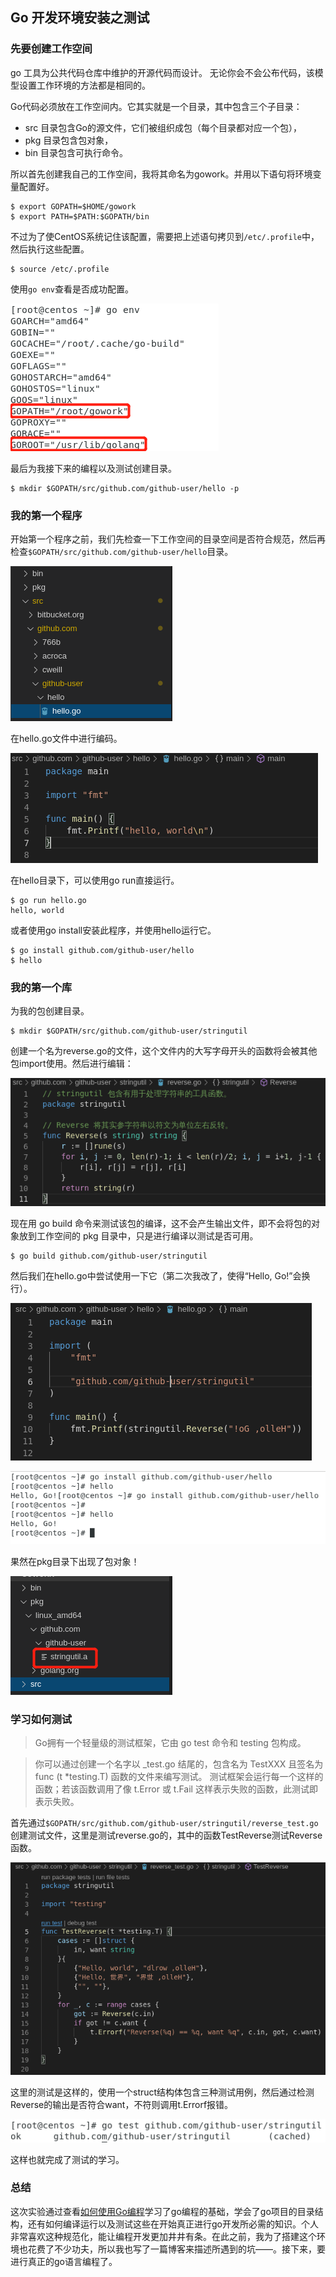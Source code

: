## Go 开发环境安装之测试

### 先要创建工作空间

go 工具为公共代码仓库中维护的开源代码而设计。 无论你会不会公布代码，该模型设置工作环境的方法都是相同的。

Go代码必须放在工作空间内。它其实就是一个目录，其中包含三个子目录：

* src 目录包含Go的源文件，它们被组织成包（每个目录都对应一个包），
* pkg 目录包含包对象，
* bin 目录包含可执行命令。

所以首先创建我自己的工作空间，我将其命名为gowork。并用以下语句将环境变量配置好。
```
$ export GOPATH=$HOME/gowork
$ export PATH=$PATH:$GOPATH/bin
```

不过为了使CentOS系统记住该配置，需要把上述语句拷贝到```/etc/.profile```中，然后执行这些配置。
```
$ source /etc/.profile
```

使用```go env```查看是否成功配置。

![1](img/1.png)

最后为我接下来的编程以及测试创建目录。
```
$ mkdir $GOPATH/src/github.com/github-user/hello -p
```

### 我的第一个程序

开始第一个程序之前，我们先检查一下工作空间的目录空间是否符合规范，然后再检查```$GOPATH/src/github.com/github-user/hello```目录。

![2](img/2.png)

在hello.go文件中进行编码。

![3](img/3.png)

在hello目录下，可以使用go run直接运行。
```
$ go run hello.go
hello, world
```

或者使用go install安装此程序，并使用hello运行它。
```
$ go install github.com/github-user/hello
$ hello
```

### 我的第一个库

为我的包创建目录。
```
$ mkdir $GOPATH/src/github.com/github-user/stringutil
```

创建一个名为reverse.go的文件，这个文件内的大写字母开头的函数将会被其他包import使用。然后进行编辑：

![4](img/4.png)

现在用 go build 命令来测试该包的编译，这不会产生输出文件，即不会将包的对象放到工作空间的 pkg 目录中，只是进行编译以测试是否可用。
```
$ go build github.com/github-user/stringutil
```

然后我们在hello.go中尝试使用一下它（第二次我改了，使得“Hello, Go!”会换行）。

![5](img/5.png)

![6](img/6.png)

果然在pkg目录下出现了包对象！

![7](img/7.png)

### 学习如何测试

> Go拥有一个轻量级的测试框架，它由 go test 命令和 testing 包构成。  

>你可以通过创建一个名字以 _test.go 结尾的，包含名为 TestXXX 且签名为 func (t *testing.T) 函数的文件来编写测试。 测试框架会运行每一个这样的函数；若该函数调用了像 t.Error 或 t.Fail 这样表示失败的函数，此测试即表示失败。

首先通过```$GOPATH/src/github.com/github-user/stringutil/reverse_test.go```创建测试文件，这里是测试reverse.go的，其中的函数TestReverse测试Reverse函数。

![8](img/8.png)

这里的测试是这样的，使用一个struct结构体包含三种测试用例，然后通过检测Reverse的输出是否符合want，不符则调用t.Errorf报错。

![9](img/9.png)

这样也就完成了测试的学习。

### 总结

这次实验通过查看[如何使用Go编程](https://go-zh.org/doc/code.html)学习了go编程的基础，学会了go项目的目录结构，还有如何编译运行以及测试这些在开始真正进行go开发所必需的知识。个人非常喜欢这种规范化，能让编程开发更加井井有条。在此之前，我为了搭建这个环境也花费了不少功夫，所以我也写了一篇博客来描述所遇到的坑——[]()。接下来，要进行真正的go语言编程了。





